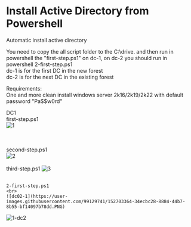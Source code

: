 # Install Active Directory from Powershell
Automatic install active directory

You need to copy the all script folder to the C:\drive. and then run in powershell the "first-step.ps1" on dc-1, on dc-2 you should run in powershell 2-first-step.ps1<br>
dc-1 is for the first DC in the new forest <br>
dc-2 is for the next DC in the existing forest<br>


Requirements:<br>
One and more clean install windows server 2k16/2k19/2k22 with default password "Pa$$w0rd"

DC1
<BR>
  first-step.ps1
  <BR>
![1](https://user-images.githubusercontent.com/99129741/152687952-15deed88-ff02-4d8d-8468-00e1aa6aa291.PNG)

 <br><br>
  second-step.ps1
  <br>
  ![2](https://user-images.githubusercontent.com/99129741/152688016-b51b8c94-a8fa-4fb9-9d85-c9c647356455.PNG)
<br><br>
    third-step.ps1
    ![3](https://user-images.githubusercontent.com/99129741/152691212-efa76bb1-80b0-40a6-b448-6b7e194d7a3f.PNG)
<br><br>
    
    2-first-step.ps1
    <br>
    ![dc02-1](https://user-images.githubusercontent.com/99129741/152703364-34ecbc28-8884-44b7-8b55-bf14097b78dd.PNG)
![1-dc2](https://user-images.githubusercontent.com/99129741/152703481-46b9e45a-e1fa-479d-8375-a8d8b374a773.PNG)
